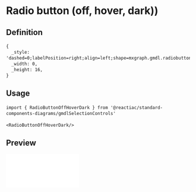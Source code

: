 # Radio button (off, hover, dark))

## Definition

```
{
  _style: 'dashed=0;labelPosition=right;align=left;shape=mxgraph.gmdl.radiobutton;strokeColor=#ffffff;fillColor=none;strokeWidth=2;aspect=fixed;sketch=0;html=1;',
  _width: 0,
  _height: 16,
}
```

## Usage

```
import { RadioButtonOffHoverDark } from '@reactiac/standard-components-diagrams/gmdlSelectionControls'

<RadioButtonOffHoverDark/>
```

## Preview

<img src="./radio-button-off-hover-dark.png" width="200"/>
